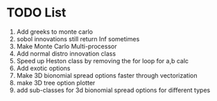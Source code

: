 # TODO List

1. Add greeks to monte carlo
1. sobol innovations still return Inf sometimes
1. Make Monte Carlo Multi-processor
1. Add normal distro innovation class
1. Speed up Heston class by removing the for loop for a,b calc
1. Add exotic options
1. Make 3D bionomial spread options faster through vectorization
1. make 3D tree option plotter
1. add sub-classes for 3d bionomial spread options for different types